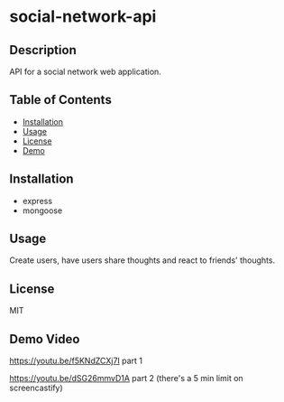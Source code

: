 # social-network-api

## Description
API for a social network web application.

## Table of Contents
* [Installation](#installation)
* [Usage](#usage)
* [License](#license) 
* [Demo](#demo-video) 

## Installation
* express
* mongoose

## Usage
Create users, have users share thoughts and react to friends' thoughts.

## License
MIT

## Demo Video
https://youtu.be/f5KNdZCXj7I part 1

https://youtu.be/dSG26mmvD1A part 2 (there's a 5 min limit on screencastify)
